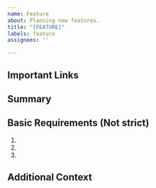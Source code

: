 ```yaml
---
name: Feature
about: Planning new features.
title: "[FEATURE]"
labels: feature
assignees: ''

---
```


## Important Links


## Summary


## Basic Requirements (Not strict)
1.
2.
3.

## Additional Context
